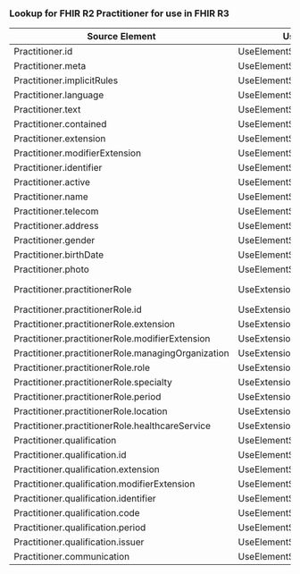 ### Lookup for FHIR R2 Practitioner for use in FHIR R3

| Source Element | Usage | Target |
| -------------- | ----- | ------ |
| Practitioner.id | UseElementSameName | Practitioner.id |
| Practitioner.meta | UseElementSameName | Practitioner.meta |
| Practitioner.implicitRules | UseElementSameName | Practitioner.implicitRules |
| Practitioner.language | UseElementSameName | Practitioner.language |
| Practitioner.text | UseElementSameName | Practitioner.text |
| Practitioner.contained | UseElementSameName | Practitioner.contained |
| Practitioner.extension | UseElementSameName | Practitioner.extension |
| Practitioner.modifierExtension | UseElementSameName | Practitioner.modifierExtension |
| Practitioner.identifier | UseElementSameName | Practitioner.identifier |
| Practitioner.active | UseElementSameName | Practitioner.active |
| Practitioner.name | UseElementSameName | Practitioner.name |
| Practitioner.telecom | UseElementSameName | Practitioner.telecom |
| Practitioner.address | UseElementSameName | Practitioner.address |
| Practitioner.gender | UseElementSameName | Practitioner.gender |
| Practitioner.birthDate | UseElementSameName | Practitioner.birthDate |
| Practitioner.photo | UseElementSameName | Practitioner.photo |
| Practitioner.practitionerRole | UseExtension | http://hl7.org/fhir/1.0/StructureDefinition/extension-Practitioner.practitionerRole |
| Practitioner.practitionerRole.id | UseExtensionFromAncestor | - |
| Practitioner.practitionerRole.extension | UseExtensionFromAncestor | - |
| Practitioner.practitionerRole.modifierExtension | UseExtensionFromAncestor | - |
| Practitioner.practitionerRole.managingOrganization | UseExtensionFromAncestor | - |
| Practitioner.practitionerRole.role | UseExtensionFromAncestor | - |
| Practitioner.practitionerRole.specialty | UseExtensionFromAncestor | - |
| Practitioner.practitionerRole.period | UseExtensionFromAncestor | - |
| Practitioner.practitionerRole.location | UseExtensionFromAncestor | - |
| Practitioner.practitionerRole.healthcareService | UseExtensionFromAncestor | - |
| Practitioner.qualification | UseElementSameName | Practitioner.qualification |
| Practitioner.qualification.id | UseElementSameName | Practitioner.qualification.id |
| Practitioner.qualification.extension | UseElementSameName | Practitioner.qualification.extension |
| Practitioner.qualification.modifierExtension | UseElementSameName | Practitioner.qualification.modifierExtension |
| Practitioner.qualification.identifier | UseElementSameName | Practitioner.qualification.identifier |
| Practitioner.qualification.code | UseElementSameName | Practitioner.qualification.code |
| Practitioner.qualification.period | UseElementSameName | Practitioner.qualification.period |
| Practitioner.qualification.issuer | UseElementSameName | Practitioner.qualification.issuer |
| Practitioner.communication | UseElementSameName | Practitioner.communication |

